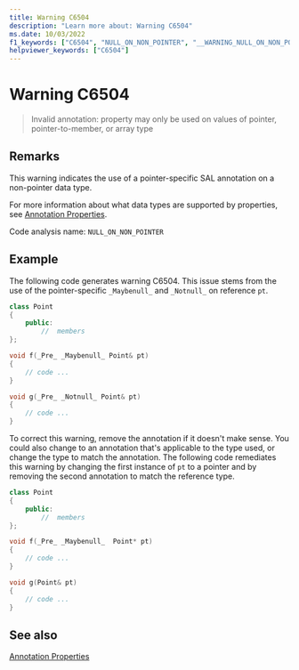 ```yaml
---
title: Warning C6504
description: "Learn more about: Warning C6504"
ms.date: 10/03/2022
f1_keywords: ["C6504", "NULL_ON_NON_POINTER", "__WARNING_NULL_ON_NON_POINTER"]
helpviewer_keywords: ["C6504"]
---
```

# Warning C6504

> Invalid annotation: property may only be used on values of pointer, pointer-to-member, or array type

## Remarks

This warning indicates the use of a pointer-specific SAL annotation on a non-pointer data type.

For more information about what data types are supported by properties, see [Annotation Properties](using-sal-annotations-to-reduce-c-cpp-code-defects.md).

Code analysis name: `NULL_ON_NON_POINTER`

## Example

The following code generates warning C6504. This issue stems from the use of the pointer-specific `_Maybenull_` and `_Notnull_` on reference `pt`.

```cpp
class Point
{
    public:
        //  members
};

void f(_Pre_ _Maybenull_ Point& pt)
{
    // code ...
}

void g(_Pre_ _Notnull_ Point& pt)
{
    // code ...
}
```

To correct this warning, remove the annotation if it doesn't make sense. You could also change to an annotation that's applicable to the type used, or change the type to match the annotation. The following code remediates this warning by changing the first instance of `pt` to a pointer and by removing the second annotation to match the reference type.

```cpp
class Point
{
    public:
        //  members
};

void f(_Pre_ _Maybenull_  Point* pt)
{
    // code ...
}

void g(Point& pt)
{
    // code ...
}
```

## See also

[Annotation Properties](using-sal-annotations-to-reduce-c-cpp-code-defects.md)
